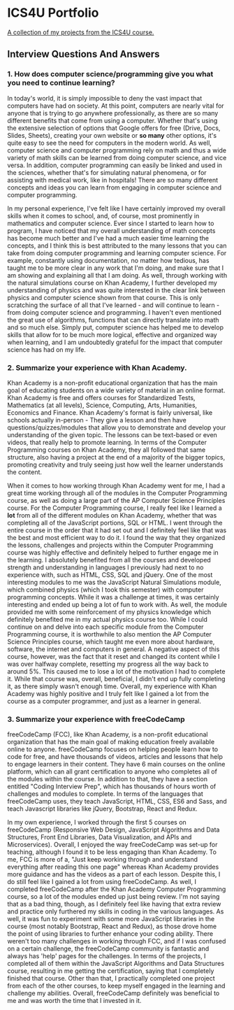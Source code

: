 # ICS4U Portfolio
[A collection of my projects from the ICS4U course.](https://alexclements63.github.io/ICS4U-Portfolio/)

## Interview Questions And Answers

### 1. How does computer science/programming give you what you need to continue learning?
In today's world, it is simply impossible to deny the vast impact that computers have had on society. At this point, computers are nearly vital for anyone that is trying to go anywhere professionally, as there are so many different benefits that come from using a computer. Whether that's using the extensive selection of options that Google offers for free (Drive, Docs, Slides, Sheets), creating your own website or **so many** other options, it's quite easy to see the need for computers in the modern world. As well, computer science and computer programming rely on math and thus a wide variety of math skills can be learned from doing computer science, and vice versa. In addition, computer programming can easily be linked and used in the sciences, whether that's for simulating natural phenomena, or for assisting with medical work, like in hospitals! There are so many different concepts and ideas you can learn from engaging in computer science and computer programming.

In my personal experience, I've felt like I have certainly improved my overall skills when it comes to school, and, of course, most prominently in mathematics and computer science. Ever since I started to learn how to program, I have noticed that my overall understanding of math concepts has become much better and I've had a much easier time learning the concepts, and I think this is best attributed to the many lessons that you can take from doing computer programming and learning computer science. For example, constantly using documentation, no matter how tedious, has taught me to be more clear in any work that I'm doing, and make sure that I am showing and explaining all that I am doing. As well, through working with the natural simulations course on Khan Academy, I further developed my understanding of physics and was quite interested in the clear link between physics and computer science shown from that course. This is only scratching the surface of all that I've learned - and will continue to learn - from doing computer science and programming. I haven't even mentioned the great use of algorithms, functions that can directly translate into math and so much else. Simply put, computer science has helped me to develop skills that allow for to be much more logical, effective and organized way when learning, and I am undoubtedly grateful for the impact that computer science has had on my life.
### 2. Summarize your experience with Khan Academy.
Khan Academy is a non-profit educational organization that has the main goal of educating students on a wide variety of material in an online format. Khan Academy is free and offers courses for Standardized Tests, Mathematics (at all levels), Science, Computing, Arts, Humanities, Economics and Finance. Khan Academy's format is fairly universal, like schools actually in-person - They give a lesson and then have questions/quizzes/modules that allow you to demonstrate and develop your understanding of the given topic. The lessons can be text-based or even videos, that really help to promote learning. In terms of the Computer Programming courses on Khan Academy, they all followed that same structure, also having a project at the end of a majority of the bigger topics, promoting creativity and truly seeing just how well the learner understands the content.

When it comes to how working through Khan Academy went for me, I had a great time working through all of the modules in the Computer Programming course, as well as doing a large part of the AP Computer Science Principles course. For the Computer Programming course, I really feel like I learned a **lot** from all of the different modules on Khan Academy, whether that was completing all of the JavaScript portions, SQL or HTML. I went through the entire course in the order that it had set out and I definitely feel like that was the best and most efficient way to do it. I found the way that they organized the lessons, challenges and projects within the Computer Programming course was highly effective and definitely helped to further engage me in the learning. I absolutely benefited from all the courses and developed strength and understanding in languages I previously had next to no experience with, such as HTML, CSS, SQL and jQuery. One of the most interesting modules to me was the JavaScript Natural Simulations module, which combined physics (which I took this semester) with computer programming concepts. While it was a challenge at times, it was certainly interesting and ended up being a lot of fun to work with. As well, the module provided me with some reinforcement of my physics knowledge which definitely benefited me in my actual physics course too. While I could continue on and delve into each specific module from the Computer Programming course, it is worthwhile to also mention the AP Computer Science Principles course, which taught me even more about hardware, software, the internet and computers in general. A negative aspect of this course, however, was the fact that it reset and changed its content while I was over halfway complete, resetting my progress all the way back to around 5%. This caused me to lose a lot of the motivation I had to complete it. While that course was, overall, beneficial, I didn't end up fully completing it, as there simply wasn't enough time. Overall, my experience with Khan Academy was highly positive and I truly felt like I gained a lot from the course as a computer programmer, and just as a learner in general. 

### 3. Summarize your experience with freeCodeCamp
freeCodeCamp (FCC), like Khan Academy, is a non-profit educational organization that has the main goal of making education freely available online to anyone. freeCodeCamp focuses on helping people learn how to code for free, and have thousands of videos, articles and lessons that help to engage learners in their content. They have 6 main courses on the online platform, which can all grant certification to anyone who completes all of the modules within the course. In addition to that, they have a section entitled "Coding Interview Prep", which has thousands of hours worth of challenges and modules to complete. In terms of the languages that freeCodeCamp uses, they teach JavaScript, HTML, CSS, ES6 and Sass, and teach Javascript libraries like jQuery, Bootstrap, React and Redux. 

In my own experience, I worked through the first 5 courses on freeCodeCamp (Responsive Web Design, JavaScript Algorithms and Data Structures, Front End Libraries, Data Visualization, and APIs and Microservices). Overall, I enjoyed the way freeCodeCamp was set-up for teaching, although I found it to be less engaging than Khan Academy. To me, FCC is more of a, "Just keep working through and understand everything after reading this one page" whereas Khan Academy provides more guidance and has the videos as a part of each lesson. Despite this, I do still feel like I gained a lot from using freeCodeCamp. As well, I completed freeCodeCamp after the Khan Academy Computer Programming course, so a lot of the modules ended up just being review. I'm not saying that as a bad thing, though, as I definitely feel like having that extra review and practice only furthered my skills in coding in the various languages. As well, it was fun to experiment with some more JavaScript libraries in the course (most notably Bootstrap, React and Redux), as those drove home the point of using libraries to further enhance your coding ability. There weren't too many challenges in working through FCC, and if I was confused on a certain challenge, the freeCodeCamp community is fantastic and always has 'help' pages for the challenges. In terms of the projects, I completed all of them within the JavaScript Algorithms and Data Structures course, resulting in me getting the certification, saying that I completely finished that course. Other than that, I practically completed one project from each of the other courses, to keep myself engaged in the learning and challenge my abilities. Overall, freeCodeCamp definitely was beneficial to me and was worth the time that I invested in it. 
